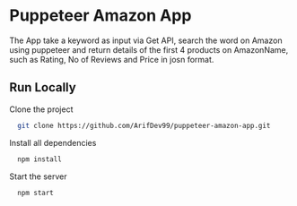 # Puppeteer Amazon App

The App take a keyword as input via Get API, search the word on Amazon using puppeteer and return details of the first 4 products on AmazonName, such as Rating, No of Reviews and Price in josn format.

## Run Locally

Clone the project

```bash
  git clone https://github.com/ArifDev99/puppeteer-amazon-app.git
```

Install all dependencies

```bash
  npm install
```

Start the server

```bash
  npm start
